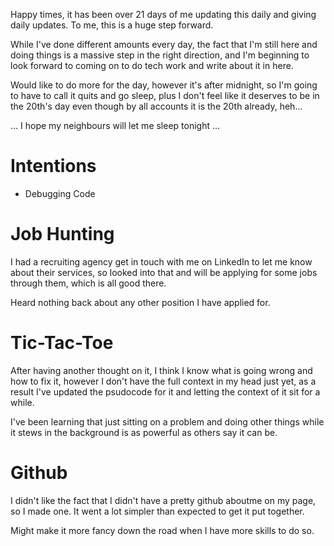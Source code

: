 Happy times, it has been over 21 days of me updating this daily and giving daily updates. To me, this is a huge step forward.

While I've done different amounts every day, the fact that I'm still here and doing things is a massive step in the right direction, and I'm beginning to look forward to coming on to do tech work and write about it in here.

Would like to do more for the day, however it's after midnight, so I'm going to have to call it quits and go sleep, plus I don't feel like it deserves to be in the 20th's day even though by all accounts it is the 20th already, heh...

... I hope my neighbours will let me sleep tonight ...

# Intentions
- Debugging Code

# Job Hunting
I had a recruiting agency get in touch with me on LinkedIn to let me know about their services, so looked into that and will be applying for some jobs through them, which is all good there.

Heard nothing back about any other position I have applied for.

# Tic-Tac-Toe
After having another thought on it, I think I know what is going wrong and how to fix it, however I don't have the full context in my head just yet, as a result I've updated the psudocode for it and letting the context of it sit for a while.

I've been learning that just sitting on a problem and doing other things while it stews in the background is as powerful as others say it can be.

# Github
I didn't like the fact that I didn't have a pretty github aboutme on my page, so I made one.
It went a lot simpler than expected to get it put together.

Might make it more fancy down the road when I have more skills to do so.